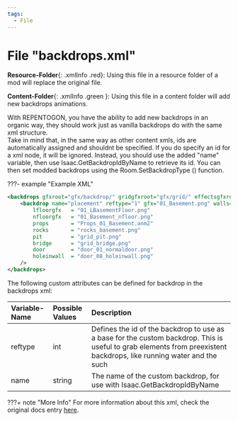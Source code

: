 ```yaml
---
tags:
  - File
---
```

# File "backdrops.xml"

**Resource-Folder**{: .xmlInfo .red}: Using this file in a resource folder of a mod will replace the original file.

**Content-Folder**{: .xmlInfo .green }: Using this file in a content folder will add new backdrops animations.

With REPENTOGON, you have the ability to add new backdrops in an organic way, they should work just as vanilla backdrops do with the same xml structure.   
Take in mind that, in the same way as other content xmls, ids are automatically assigned and shouldnt be specified. If you do specify an id for a xml node, it will be ignored.
Instead, you should use the added "name" variable, then use Isaac.GetBackdropIdByName to retrieve its id.
You can then set modded backdrops using the Room.SetBackdropType () function.

???- example "Example XML"

```xml
<backdrops gfxroot="gfx/backdrop/" gridgfxroot="gfx/grid/" effectsgfxroot="gfx/effects/">
	<backdrop name="placement" reftype="1" gfx="01_Basement.png" walls="1" wallvariants="3" floors="1" floorvariants="6"
		lfloorgfx	= "01_LBasementFloor.png"
		nfloorgfx	= "01_Basement_nfloor.png"
		props		= "Props_01_Basement.anm2"
		rocks		= "rocks_basement.png"
		pit			= "grid_pit.png"
		bridge		= "grid_bridge.png"
		door		= "door_01_normaldoor.png"
		holeinwall	= "door_08_holeinwall.png"
	/>
</backdrops>
```

The following custom attributes can be defined for backdrop in the backdrops xml:

| Variable-Name | Possible Values | Description |
|:--|:--|:--|
|reftype|int|Defines the id of the backdrop to use as a base for the custom backdrop. This is useful to grab elements from preexistent backdrops, like running water and the such|
|name|string|The name of the custom backdrop, for use with Isaac.GetBackdropIdByName|

???+ note "More Info"
    For more information about this xml, check the original docs entry [here](https://wofsauge.github.io/IsaacDocs/rep/xml/backdrops.html).
